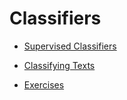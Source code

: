 # Classifiers

* [Supervised Classifiers](/classifiers/supervised-classifiers.md)

* [Classifying Texts](/classifiers/classifying-texts.md)

* [Exercises](/classifiers/exercises.md)